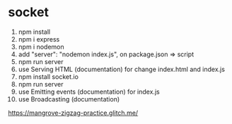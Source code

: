 # socket

1. npm install
2. npm i express
3. npm i nodemon
4. add "server": "nodemon index.js", on package.json => script
5. npm run server
6. use Serving HTML (documentation) for change index.html and index.js
7. npm install socket.io
8. npm run server
9. use Emitting events (documentation) for index.js
10. use Broadcasting (documentation)

https://mangrove-zigzag-practice.glitch.me/
